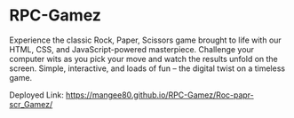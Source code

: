 # RPC-Gamez
Experience the classic Rock, Paper, Scissors game brought to life with our HTML, CSS, and JavaScript-powered masterpiece. Challenge your computer wits as you pick your move and watch the results unfold on the screen. Simple, interactive, and loads of fun – the digital twist on a timeless game.


Deployed Link: https://mangee80.github.io/RPC-Gamez/Roc-papr-scr_Gamez/
